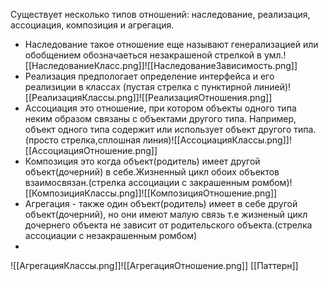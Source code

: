 Существует несколько типов отношений: наследование,  реализация, ассоциация, композиция и агрегация.
- Наследование такое отношение еще называют генерализацией или обобщением обозначаеться незакрашеной стрелкой в умл.![[НаследованиеКласс.png]]![[НаследованиеЗависимость.png]]
- Реализация предпологает определение интерфейса и его реализиции в классах (пустая стрелка с пунктирной линией)![[РеализацияКлассы.png]]![[РеализацияОтношения.png]]
- Ассоциация это отношение, при котором объекты одного типа неким образом связаны с объектами другого типа. Например, объект одного типа содержит или использует объект другого типа.(просто стрелка,сплошная линия)![[АссоциацияКлассы.png]]![[АссоциацияОтношение.png]]
- Композиция это когда объект(родитель) имеет другой объект(дочерний) в себе.Жизненный цикл обоих объектов взаимосвязан.(стрелка ассоциации с закрашенным ромбом)![[КомпозицияКлассы.png]]![[КомпозицияОтношение.png]]
- Агрегация - также один объект(родитель) имеет в себе другой объект(дочерний), но они имеют малую связь т.е жизненый цикл дочернего объекта не зависит от родительского объекта.(стрелка ассоциации с незакрашенным ромбом)    
- 
 
 ![[АгрегацияКлассы.png]]![[АгрегацияОтношение.png]]
 [[Паттерн]]